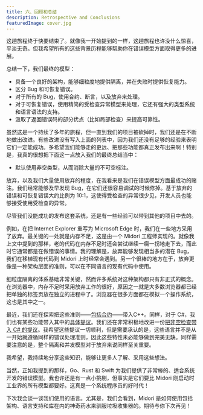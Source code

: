 ```yaml
---
title: 六、回顾和总结
description: Retrospective and Conclusions
featuredImage: cover.jpg
---
```


这趟旅程终于快要结束了。就像我一开始提到的一样，这趟旅程也许没什么惊喜，平淡无奇。但我希望所有的这些背景历程能够帮助你在错误模型方面取得更多的进展。

总结一下，我们最终的模型：

- 具备一个良好的架构，能够细粒度地提供隔离，并在失败时提供恢复能力。
- 区分 Bug 和可恢复错误。
- 对于所有的 Bug，使用合约、断言，以及放弃来处理。
- 对于可恢复错误，使用精简的受检查异常模型来处理，它还有强大的类型系统和语言语法的支持。
- 汲取了返回错误码的部分优点（比如局部检查）来提高可靠性。

虽然这是一个持续了多年的旅程，但一直到我们的项目被砍掉时，我们还是在不断地做出改进。有些改进没有写入上面的列表中，因为我们还没有足够的经验来表明它们一定能成功。多希望我们能够走的更远、把那些功能都真正发布出来啊！特别是，我真的很想把下面这一点放入我们的最终总结当中：

- 默认使用非空类型，从而消除大量的不可空标注。

放弃，以及我们大量使用放弃的程度，在我看来是我们在错误模型方面最成功的赌注。我们经常能够及早发现 Bug，在它们还很容易调试的时候修掉。基于放弃的错误和可恢复错误大约比例为 10:1，这使得受检查的异常很少见，开发人员也能够接受使用受检查的异常。

尽管我们没能成功的发布这套系统，还是有一些经验可以带到其他的项目中去的。

例如，在把 Internet Explorer 重写为 Microsoft Edge 时，我们在一些地方采用了放弃。最关键的一处就是内存不足，这是由一个 Midori 工程师实现的。就像我上文中提到的那样，老的代码在内存不足时还会尝试继续一瘸一拐地走下去，而此时它通常都是在做错误的事情。我的理解是，放弃能够发现相当多的潜在 Bug，我们在移植现有代码到 Midori 上时经常会遇到。另一个很棒的地方在于，放弃更像是一种架构层面的准则，可以在不同语言的现有代码中使用。

细粒度隔离的体系基础非常关键，然而许多系统对这种架构都只有非正式的概念。在浏览器中，内存不足时采用放弃工作的很好，原因之一就是大多数浏览器都已经把单独的标签页放在独立的进程中了。浏览器在很多方面都在模拟一个操作系统，这也是其中之一。

最近，我们还在探索把这些准则——[包括合约](https://www.youtube.com/watch%3Fv%3DHjz1eBx91g8)——带入C++。同样，对于 C#，我们也有某些功能带入其中的[具体提议](https://github.com/dotnet/roslyn/issues/119)。我们还在非常积极地改进一份[把非空检查带入 C# 的提议](https://github.com/dotnet/roslyn/issues/5032)。我希望这些提议一切顺利，但是需要承认的是，这些语言并不是从一开始就遵循同样的错误处理准则，因此这些特性未必能够做到完美无缺。同样需要注意的是，整个隔离和并发模型对于放弃来说同样至关重要。

我希望，我持续地分享这些知识，能够让更多人了解、采用这些想法。

当然，正如我提到的那样，Go、Rust 和 Swift 为我们提供了非常棒的、适合系统开发的错误模型。我也许还是有一点小挑剔，但事实是它们要比 Midori 刚启动时工业界的所有模型都要好。这真是一个系统程序员的好时代！

下次我会谈一谈我们使用的语言。尤其是，我们会看到，Midori 是如何使用包括架构、语言支持和库在内的神奇药水来驯服垃圾收集器的。期待与你下次再见！
